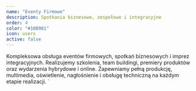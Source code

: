 ```yaml
---
name: "Eventy Firmowe"
description: Spotkania biznesowe, zespołowe i integracyjne
order: 4
color: "#10B981"
icon: users
active: false
---
```


Kompleksowa obsługa eventów firmowych, spotkań biznesowych i imprez integracyjnych. Realizujemy szkolenia, team buildingi, premiery produktów oraz wydarzenia hybrydowe i online. Zapewniamy pełną produkcję, multimedia, oświetlenie, nagłośnienie i obsługę techniczną na każdym etapie realizacji.
`